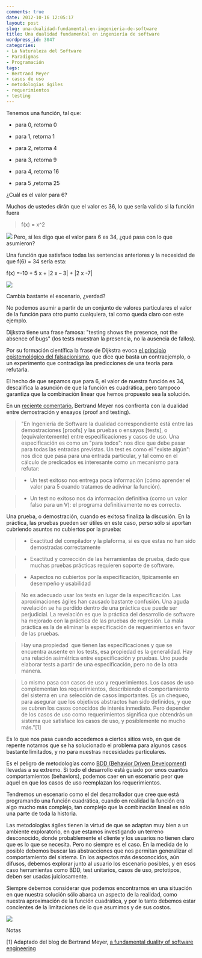 ```yaml
---
comments: true
date: 2012-10-16 12:05:17
layout: post
slug: una-dualidad-fundamental-en-ingenieria-de-software
title: Una dualidad fundamental en ingeniería de software
wordpress_id: 3047
categories:
- La Naturaleza del Software
- Paradigmas
- Programación
tags:
- Bertrand Meyer
- casos de uso
- metodologías ágiles
- requerimientos
- testing
---
```


Tenemos una función, tal que:



	
  * para 0, retorna 0

	
  * para 1, retorna 1

	
  * para 2, retorna 4

	
  * para 3, retorna 9

	
  * para 4, retorna 16

	
  * para 5 ,retorna 25


¿Cuál es el valor para 6?


Muchos de ustedes dirán que el valor es 36, lo que sería valido si la función fuera





> 

> 
> f(x) = x^2
> 
> 





[![](http://www.lnds.net/blog/wp-content/uploads/2012/10/square_small.jpg)](http://www.lnds.net/blog/wp-content/uploads/2012/10/square_small.jpg)
Pero, si les digo que el valor para 6 es 34, ¿qué pasa con lo que asumieron?


Una función que satisface todas las sentencias anteriores y la necesidad de que f(6) = 34 sería esta:




f(x) =-10 + 5 x + |2 x – 3| + |2 x -7|




[![](http://www.lnds.net/blog/wp-content/uploads/2012/10/linear_small-500x498-300x298.jpg)](http://www.lnds.net/blog/wp-content/uploads/2012/10/linear_small-500x498.jpg)


Cambia bastante el escenario, ¿verdad?

No podemos asumir a partir de un conjunto de valores particulares el valor de la función para otro punto cualquiera, tal como queda claro con este ejemplo.

Dijkstra tiene una frase famosa: "testing shows the presence, not the absence of bugs" (los tests muestran la presencia, no la ausencia de fallos).

Por su formación científica la frase de Dijkstra evoca [el principio epistemológico del falsacionismo](http://es.wikipedia.org/wiki/Falsacionismo), que dice que basta un contraejemplo, o un experimento que contradiga las predicciones de una teoría para refutarla.

El hecho de que sepamos que para 6, el valor de nuestra función es 34, descalifica la asunción de que la función es cuadrática, pero tampoco garantiza que la combinación linear que hemos propuesto sea la solución.

En un [reciente comentario](http://bertrandmeyer.com/2012/10/14/a-fundamental-duality-of-software-engineering/), Bertrand Meyer nos confronta con la dualidad entre demostración y ensayos (proof and testing).


> "En Ingeniería de Software la dualidad correspondiente está entre las demostraciones [proofs] y las pruebas o ensayos [tests], o (equivalentemente) entre especificaciones y casos de uso. Una especificación es como un "para todos": nos dice que debe pasar para todas las entradas previstas. Un test es como el "existe algún": nos dice que pasa para una entrada particular, y tal como en el cálculo de predicados es interesante como un mecanismo para refutar:

> 
> 
	
>   * Un test exitoso nos entrega poca información (cómo aprender el valor para 5 cuando tratamos de adivinar la función).
> 
	
>   * Un test no exitoso nos da información definitiva (como un valor falso para un ∀): el programa definitivamente no es correcto.
> 

Una prueba, o demostración, cuando es exitosa finaliza la discusión. En la práctica, las pruebas pueden ser útiles en este caso, perso sólo si aportan cubriendo asuntos no cubiertos por la prueba:

	
>   * Exactitud del compilador y la plaforma, si es que estas no han sido demostradas correctamente
> 
	
>   * Exactitud y corrección de las herramientas de prueba, dado que muchas pruebas prácticas requieren soporte de software.
> 
	
>   * Aspectos no cubiertos por la especificación, tipicamente en desempeño y usabilidad
> 


> 
> No es adecuado usar los tests en lugar de la especificación. Las aproximaciones ágiles han causado bastante confusión. Una aguda revelación se ha perdido dentro de una práctica que puede ser perjudicial. La revelación es que la práctica del desarrollo de software ha mejorado con la práctica de las pruebas de regresión. La mala práctica es la de eliminar la especificación de requerimientos en favor de las pruebas.







> 

> 
> Hay una propiedad  que tienen las especificaciones y que se encuentra ausente en los tests, esa propiedad es la generalidad. Hay una relación asimétrica entre especificación y pruebas. Uno puede elaborar tests a partir de una especificación, pero no de la otra manera.







> 

> 
> Lo mismo pasa con casos de uso y requerimientos. Los casos de uso complementan los requerimientos, describiendo el comportamiento del sistema en una selección de casos importantes. Es un chequeo, para asegurar que los objetivos abstractos han sido definidos, y que se cubren los casos conocidos de interés inmediato. Pero depender de los casos de uso como requerimientos significa que obtendrás un sistema que satisface los casos de uso, y posiblemente no mucho más."[1]
> 
> 





Es lo que nos pasa cuando accedemos a ciertos sitios web, en que de repente notamos que se ha solucionado el problema para algunos casos bastante limitados, y no para nuestras necesidades particulares.







Es el peligro de metodologías como [BDD (Behavior Driven Development)](http://en.wikipedia.org/wiki/Behavior-driven_development) llevadas a su extremo. Si todo el desarrollo está guiado por unos cuantos comportamientos (behaviors), podemos caer en un escenario peor que aquel en que los casos de uso reemplazan los requerimientos.







Tendremos un escenario como el del desarrollador que cree que está programando una función cuadrática, cuando en realidad la función era algo mucho más complejo, tan complejo que la combinación lineal es sólo una parte de toda la historia.







Las metodologías ágiles tienen la virtud de que se adaptan muy bien a un ambiente exploratorio, en que estamos investigando un terreno desconocido, donde probablemente el cliente y los usuarios no tienen claro que es lo que se necesita. Pero no siempre es el caso. En la medida de lo posible debemos buscar las abstracciones que nos permitan generalizar el comportamiento del sistema. En los aspectos más desconocidos, aún difusos, debemos explorar junto al usuario los escenario posibles, y en esos caso herramientas como BDD, test unitarios, casos de uso, prototipos, deben ser usadas juiciosamente.







Siempre debemos considerar que podemos encontrarnos en una situación en que nuestra solución sólo abarca un aspecto de la realidad, como nuestra aproximación de la función cuadrática, y por lo tanto debemos estar concientes de la limitaciones de lo que asumimos y de sus costos.







[![](http://www.lnds.net/blog/wp-content/uploads/2012/10/proceso1.jpg)](http://www.lnds.net/blog/wp-content/uploads/2012/10/proceso1.jpg)







Notas




[1] Adaptado del blog de Bertrand Meyer, [a fundamental duality of software engineering](http://bertrandmeyer.com/2012/10/14/a-fundamental-duality-of-software-engineering)



